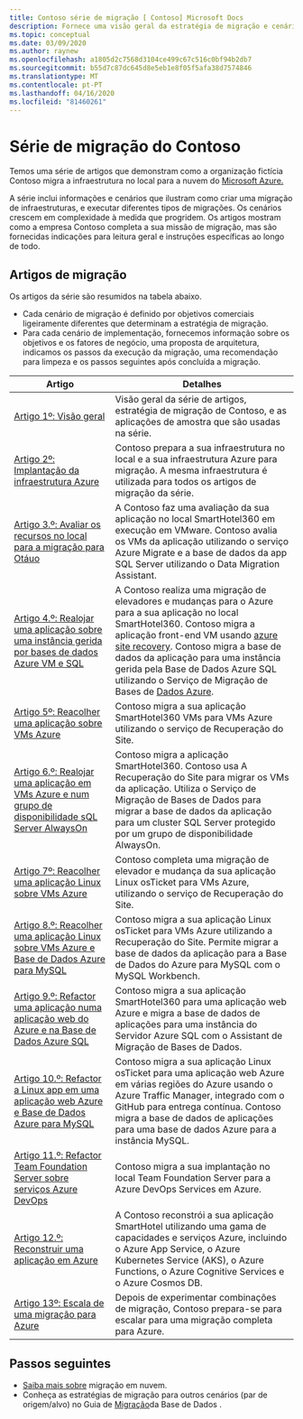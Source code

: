```yaml
---
title: Contoso série de migração [ Contoso] Microsoft Docs
description: Fornece uma visão geral da estratégia de migração e cenários usados por Contoso para migrar o seu datacenter no local para Azure.
ms.topic: conceptual
ms.date: 03/09/2020
ms.author: raynew
ms.openlocfilehash: a1805d2c7568d3104ce499c67c516c0bf94b2db7
ms.sourcegitcommit: b55d7c87dc645d8e5eb1e8f05f5afa38d7574846
ms.translationtype: MT
ms.contentlocale: pt-PT
ms.lasthandoff: 04/16/2020
ms.locfileid: "81460261"
---
```

# <a name="contoso-migration-series"></a>Série de migração do Contoso


Temos uma série de artigos que demonstram como a organização fictícia Contoso migra a infraestrutura no local para a nuvem do [Microsoft Azure.](https://azure.microsoft.com/overview/what-is-azure/) 

A série inclui informações e cenários que ilustram como criar uma migração de infraestruturas, e executar diferentes tipos de migrações. Os cenários crescem em complexidade à medida que progridem. Os artigos mostram como a empresa Contoso completa a sua missão de migração, mas são fornecidas indicações para leitura geral e instruções específicas ao longo de todo.

## <a name="migration-articles"></a>Artigos de migração

Os artigos da série são resumidos na tabela abaixo.  

- Cada cenário de migração é definido por objetivos comerciais ligeiramente diferentes que determinam a estratégia de migração.
- Para cada cenário de implementação, fornecemos informação sobre os objetivos e os fatores de negócio, uma proposta de arquitetura, indicamos os passos da execução da migração, uma recomendação para limpeza e os passos seguintes após concluída a migração.

**Artigo** | **Detalhes** 
--- | --- 
[Artigo 1º: Visão geral](https://docs.microsoft.com/azure/architecture/cloud-adoption/migrate/azure-best-practices/contoso-migration-overview) | Visão geral da série de artigos, estratégia de migração de Contoso, e as aplicações de amostra que são usadas na série. 
[Artigo 2º: Implantação da infraestrutura Azure](https://docs.microsoft.com/azure/architecture/cloud-adoption/migrate/azure-best-practices/contoso-migration-infrastructure) | Contoso prepara a sua infraestrutura no local e a sua infraestrutura Azure para migração. A mesma infraestrutura é utilizada para todos os artigos de migração da série. 
[Artigo 3.º: Avaliar os recursos no local para a migração para Otáuo](https://docs.microsoft.com/azure/cloud-adoption-framework/migrate/azure-migration-guide/assess?tabs=Tools)  | A Contoso faz uma avaliação da sua aplicação no local SmartHotel360 em execução em VMware. Contoso avalia os VMs da aplicação utilizando o serviço Azure Migrate e a base de dados da app SQL Server utilizando o Data Migration Assistant.
[Artigo 4.º: Realojar uma aplicação sobre uma instância gerida por bases de dados Azure VM e SQL](https://docs.microsoft.com/azure/architecture/cloud-adoption/migrate/azure-best-practices/contoso-migration-rehost-vm-sql-managed-instance) | A Contoso realiza uma migração de elevadores e mudanças para o Azure para a sua aplicação no local SmartHotel360. Contoso migra a aplicação front-end VM usando [azure site recovery](https://docs.microsoft.com/azure/site-recovery/site-recovery-overview). Contoso migra a base de dados da aplicação para uma instância gerida pela Base de Dados Azure SQL utilizando o Serviço de Migração de Bases de [Dados Azure](https://docs.microsoft.com/azure/dms/dms-overview).
[Artigo 5º: Reacolher uma aplicação sobre VMs Azure](https://docs.microsoft.com/azure/architecture/cloud-adoption/migrate/azure-best-practices/contoso-migration-rehost-vm) | Contoso migra a sua aplicação SmartHotel360 VMs para VMs Azure utilizando o serviço de Recuperação do Site. 
[Artigo 6.º: Realojar uma aplicação em VMs Azure e num grupo de disponibilidade sQL Server AlwaysOn](https://docs.microsoft.com/azure/architecture/cloud-adoption/migrate/azure-best-practices/contoso-migration-rehost-vm-sql-ag) |Contoso migra a aplicação SmartHotel360. Contoso usa A Recuperação do Site para migrar os VMs da aplicação. Utiliza o Serviço de Migração de Bases de Dados para migrar a base de dados da aplicação para um cluster SQL Server protegido por um grupo de disponibilidade AlwaysOn. 
[Artigo 7º: Reacolher uma aplicação Linux sobre VMs Azure](https://docs.microsoft.com/azure/architecture/cloud-adoption/migrate/azure-best-practices/contoso-migration-rehost-linux-vm) | Contoso completa uma migração de elevador e mudança da sua aplicação Linux osTicket para VMs Azure, utilizando o serviço de Recuperação do Site.
[Artigo 8.º: Reacolher uma aplicação Linux sobre VMs Azure e Base de Dados Azure para MySQL](https://docs.microsoft.com/azure/architecture/cloud-adoption/migrate/azure-best-practices/contoso-migration-rehost-linux-vm-mysql) | Contoso migra a sua aplicação Linux osTicket para VMs Azure utilizando a Recuperação do Site. Permite migrar a base de dados da aplicação para a Base de Dados do Azure para MySQL com o MySQL Workbench. 
[Artigo 9.º: Refactor uma aplicação numa aplicação web do Azure e na Base de Dados Azure SQL](https://docs.microsoft.com/azure/architecture/cloud-adoption/migrate/azure-best-practices/contoso-migration-refactor-web-app-sql) | Contoso migra a sua aplicação SmartHotel360 para uma aplicação web Azure e migra a base de dados de aplicações para uma instância do Servidor Azure SQL com o Assistant de Migração de Bases de Dados.     
[Artigo 10.º: Refactor a Linux app em uma aplicação web Azure e Base de Dados Azure para MySQL](https://docs.microsoft.com/azure/architecture/cloud-adoption/migrate/azure-best-practices/contoso-migration-refactor-linux-app-service-mysql) | Contoso migra a sua aplicação Linux osTicket para uma aplicação web Azure em várias regiões do Azure usando o Azure Traffic Manager, integrado com o GitHub para entrega contínua. Contoso migra a base de dados de aplicações para uma base de dados Azure para a instância MySQL. 
[Artigo 11.º: Refactor Team Foundation Server sobre serviços Azure DevOps](https://docs.microsoft.com/azure/architecture/cloud-adoption/migrate/azure-best-practices/contoso-migration-tfs-vsts) | Contoso migra a sua implantação no local Team Foundation Server para a Azure DevOps Services em Azure.
[Artigo 12.º: Reconstruir uma aplicação em Azure](https://docs.microsoft.com/azure/architecture/cloud-adoption/migrate/azure-best-practices/contoso-migration-rebuild) | A Contoso reconstrói a sua aplicação SmartHotel utilizando uma gama de capacidades e serviços Azure, incluindo o Azure App Service, o Azure Kubernetes Service (AKS), o Azure Functions, o Azure Cognitive Services e o Azure Cosmos DB.
[Artigo 13º: Escala de uma migração para Azure](https://docs.microsoft.com/azure/architecture/cloud-adoption/migrate/azure-best-practices/contoso-migration-scale) | Depois de experimentar combinações de migração, Contoso prepara-se para escalar para uma migração completa para Azure.

## <a name="next-steps"></a>Passos seguintes

- [Saiba mais sobre](https://docs.microsoft.com/azure/architecture/cloud-adoption/migrate/) migração em nuvem.
- Conheça as estratégias de migração para outros cenários (par de origem/alvo) no Guia de [Migração](https://datamigration.microsoft.com/)da Base de Dados .

